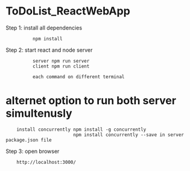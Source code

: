 # ToDoList_ReactWebApp


Step 1: install all dependencies 

              npm install

Step 2: start react and node server

              server npm run server
              client npm run client
              
              each command on different terminal
# alternet option to run both server simultenusly 

        install concurrently npm install -g concurrently
                             npm install concurrently --save in server package.json file
                             
Step 3: open browser

        http://localhost:3000/
